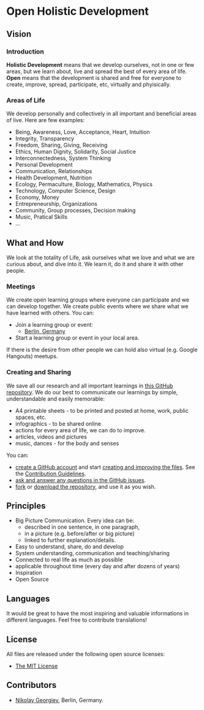 Open Holistic Development
============================

## Vision

### Introduction

**Holistic Development** means that we develop ourselves, not in one or few areas, but we learn about, live and spread the best of every area of life. **Open** means that the development is shared and free for everyone to create, improve, spread, participate, etc, virtually and phyisically.

### Areas of Life

We develop personally and collectively in all important and beneficial areas of live. Here are few examples:

* Being, Awareness, Love, Acceptance, Heart, Intuition
* Integrity, Transparency
* Freedom, Sharing, Giving, Receiving
* Ethics, Human Dignity, Solidarity, Social Justice
* Interconnectedness, System Thinking
* Personal Development
* Communication, Relationships
* Health Development, Nutrition
* Ecology, Permaculture, Biology, Mathematics, Physics
* Technology, Computer Science, Design
* Economy, Money
* Entrepreneurship, Organizations
* Community, Group processes, Decision making
* Music, Pratical Skills
* ...


## What and How

We look at the totality of Life, ask ourselves what we love and what we are curious about, and dive into it. We learn it, do it and share it with other people.

### Meetings

We create open learning groups where everyone can participate and we can develop together. We create public events where we share what we have learned with others. You can:

* Join a learning group or event:
    * [Berlin, Germany](Berlin.md)
* Start a learning group or event in your local area.

If there is the desire from other people we can hold also virtual (e.g. Google Hangouts) meetups.

### Creating and Sharing

We save all our research and all important learnings in [this GitHub repository](https://github.com/openholisticdevelopment/openholisticdevelopment). We do our best to communicate our learnings by simple, understandable and easily memorable:

* A4 printable sheets - to be printed and posted at home, work, public spaces, etc.
* infographics - to be shared online
* actions for every area of life, we can do to improve.
* articles, videos and pictures
* music, dances - for the body and senses

You can:

* [create a GitHub account](https://github.com/) and start [creating and improving the files](https://github.com/openholisticdevelopment/openholisticdevelopment). See the [Contribution Guidelines](Contribution_Guidelines.md).
* [ask and answer any questions in the GitHub issues](https://github.com/openholisticdevelopment/openholisticdevelopment/issues).
* [fork](https://github.com/openholisticdevelopment/openholisticdevelopment) or [download the repository](https://github.com/openholisticdevelopment/openholisticdevelopment/archive/master.zip), and use it as you wish.


## Principles

* Big Picture Communication. Every idea can be:
    * described in one sentence, in one paragraph,
    * in a picture (e.g. before/after or big picture)
    * linked to further explanation/details.
* Easy to understand, share, do and develop
* System understanding, communication and teaching/sharing
* Connected to real life as much as possible
* applicable throughout time (every day and after dozens of years)
* Inspiration
* Open Source


## Languages

It would be great to have the most inspiring and valuable informations in different languages. Feel free to contribute translations!


## License

All files are released under the following open source licenses:

* [The MIT License](LICENSE)


## Contributors

* [Nikolay Georgiev](http://nikolay-georgiev.net/), Berlin, Germany.
